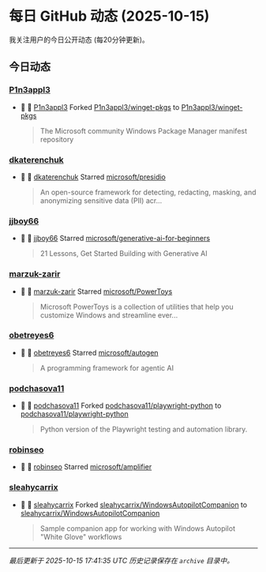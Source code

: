 # 每日 GitHub 动态 (2025-10-15)

我关注用户的今日公开动态 (每20分钟更新)。

## 今日动态

### [P1n3appl3](https://github.com/P1n3appl3)
- 🍴 👤 [P1n3appl3](https://github.com/P1n3appl3) Forked [P1n3appl3/winget-pkgs](https://github.com/P1n3appl3/winget-pkgs) to [P1n3appl3/winget-pkgs](https://github.com/P1n3appl3/winget-pkgs)
  > The Microsoft community Windows Package Manager manifest repository

### [dkaterenchuk](https://github.com/dkaterenchuk)
- 🌟 👤 [dkaterenchuk](https://github.com/dkaterenchuk) Starred [microsoft/presidio](https://github.com/microsoft/presidio)
  > An open-source framework for detecting, redacting, masking, and anonymizing sensitive data (PII) acr...

### [jjboy66](https://github.com/jjboy66)
- 🌟 👤 [jjboy66](https://github.com/jjboy66) Starred [microsoft/generative-ai-for-beginners](https://github.com/microsoft/generative-ai-for-beginners)
  > 21 Lessons, Get Started Building with Generative AI 

### [marzuk-zarir](https://github.com/marzuk-zarir)
- 🌟 👤 [marzuk-zarir](https://github.com/marzuk-zarir) Starred [microsoft/PowerToys](https://github.com/microsoft/PowerToys)
  > Microsoft PowerToys is a collection of utilities that help you customize Windows and streamline ever...

### [obetreyes6](https://github.com/obetreyes6)
- 🌟 👤 [obetreyes6](https://github.com/obetreyes6) Starred [microsoft/autogen](https://github.com/microsoft/autogen)
  > A programming framework for agentic AI

### [podchasova11](https://github.com/podchasova11)
- 🍴 👤 [podchasova11](https://github.com/podchasova11) Forked [podchasova11/playwright-python](https://github.com/podchasova11/playwright-python) to [podchasova11/playwright-python](https://github.com/podchasova11/playwright-python)
  > Python version of the Playwright testing and automation library.

### [robinseo](https://github.com/robinseo)
- 🌟 👤 [robinseo](https://github.com/robinseo) Starred [microsoft/amplifier](https://github.com/microsoft/amplifier)

### [sleahycarrix](https://github.com/sleahycarrix)
- 🍴 👤 [sleahycarrix](https://github.com/sleahycarrix) Forked [sleahycarrix/WindowsAutopilotCompanion](https://github.com/sleahycarrix/WindowsAutopilotCompanion) to [sleahycarrix/WindowsAutopilotCompanion](https://github.com/sleahycarrix/WindowsAutopilotCompanion)
  > Sample companion app for working with Windows Autopilot "White Glove" workflows


---
*最后更新于 2025-10-15 17:41:35 UTC*
*历史记录保存在 `archive` 目录中。*
